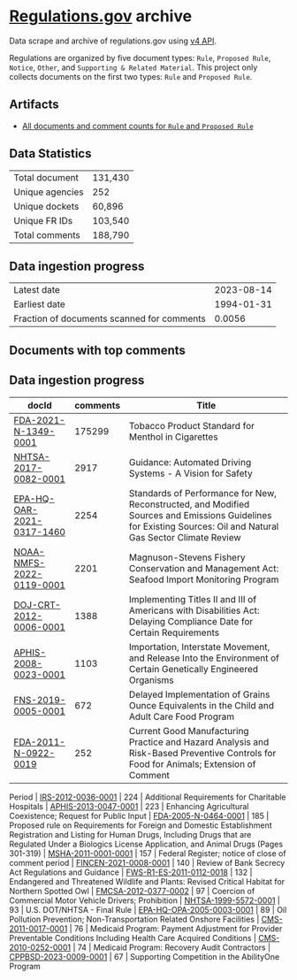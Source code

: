 # [Regulations.gov](https://www.regulations.gov/) archive

Data scrape and archive of regulations.gov using [v4 API](https://open.gsa.gov/api/regulationsgov/).

Regulations are organized by five document types: `Rule`, `Proposed Rule`, `Notice`, `Other`, and `Supporting & Related Material`. This project only collects documents on the first two types: `Rule` and `Proposed Rule`.

## Artifacts

+ [All documents and comment counts for `Rule` and `Proposed Rule`](artifacts/LISTING_rules_and_posted_rules.csv)


## Data Statistics
|     |     |
|---- |---- |
| Total document | 131,430    |
| Unique agencies| 252    |
| Unique dockets | 60,896   |
| Unique FR IDs  | 103,540      |
| Total comments | 188,790  |

## Data ingestion progress
|     |     |
|---- |---- |
| Latest date   | 2023-08-14 |
| Earliest date | 1994-01-31    |
| Fraction of documents scanned for comments  | 0.0056 |

## Documents with top comments
## Data ingestion progress
| docId | comments | Title |
|---- |---- |---- |
| [FDA-2021-N-1349-0001](https://www.regulations.gov/document/FDA-2021-N-1349-0001) | 175299 | Tobacco Product Standard for Menthol in Cigarettes
| [NHTSA-2017-0082-0001](https://www.regulations.gov/document/NHTSA-2017-0082-0001) | 2917 | Guidance: Automated Driving Systems - A Vision for Safety
| [EPA-HQ-OAR-2021-0317-1460](https://www.regulations.gov/document/EPA-HQ-OAR-2021-0317-1460) | 2254 | Standards of Performance for New, Reconstructed, and Modified Sources and Emissions Guidelines for Existing Sources: Oil and Natural Gas Sector Climate Review
| [NOAA-NMFS-2022-0119-0001](https://www.regulations.gov/document/NOAA-NMFS-2022-0119-0001) | 2201 | Magnuson-Stevens Fishery Conservation and Management Act: Seafood Import Monitoring Program
| [DOJ-CRT-2012-0006-0001](https://www.regulations.gov/document/DOJ-CRT-2012-0006-0001) | 1388 | Implementing Titles II and III of Americans with Disabilities Act: Delaying Compliance Date for Certain Requirements
| [APHIS-2008-0023-0001](https://www.regulations.gov/document/APHIS-2008-0023-0001) | 1103 | Importation, Interstate Movement, and Release Into the Environment of Certain Genetically Engineered Organisms
| [FNS-2019-0005-0001](https://www.regulations.gov/document/FNS-2019-0005-0001) | 672 | Delayed Implementation of Grains Ounce Equivalents in the Child and Adult Care Food Program
| [FDA-2011-N-0922-0019](https://www.regulations.gov/document/FDA-2011-N-0922-0019) | 252 | Current Good Manufacturing Practice and Hazard Analysis and Risk-Based Preventive Controls for Food for Animals; Extension of Comment
Period
| [IRS-2012-0036-0001](https://www.regulations.gov/document/IRS-2012-0036-0001) | 224 | Additional Requirements for Charitable Hospitals
| [APHIS-2013-0047-0001](https://www.regulations.gov/document/APHIS-2013-0047-0001) | 223 | Enhancing Agricultural Coexistence; Request for Public Input
| [FDA-2005-N-0464-0001](https://www.regulations.gov/document/FDA-2005-N-0464-0001) | 185 | Proposed rule on Requirements for Foreign and Domestic Establishment Registration and Listing for Human Drugs, Including Drugs that are Regulated Under a Biologics License Application, and Animal Drugs (Pages 301-319)
| [MSHA-2011-0001-0001](https://www.regulations.gov/document/MSHA-2011-0001-0001) | 157 | Federal Register; notice of close of comment period
| [FINCEN-2021-0008-0001](https://www.regulations.gov/document/FINCEN-2021-0008-0001) | 140 | Review of Bank Secrecy Act Regulations and Guidance
| [FWS-R1-ES-2011-0112-0018](https://www.regulations.gov/document/FWS-R1-ES-2011-0112-0018) | 132 | Endangered and Threatened Wildlife and Plants: Revised Critical Habitat for Northern Spotted Owl
| [FMCSA-2012-0377-0002](https://www.regulations.gov/document/FMCSA-2012-0377-0002) | 97 | Coercion of Commercial Motor Vehicle Drivers; Prohibition
| [NHTSA-1999-5572-0001](https://www.regulations.gov/document/NHTSA-1999-5572-0001) | 93 | U.S. DOT/NHTSA - Final Rule
| [EPA-HQ-OPA-2005-0003-0001](https://www.regulations.gov/document/EPA-HQ-OPA-2005-0003-0001) | 89 | Oil Pollution Prevention; Non-Transportation Related Onshore Facilities
| [CMS-2011-0017-0001](https://www.regulations.gov/document/CMS-2011-0017-0001) | 76 | Medicaid Program: Payment Adjustment for Provider Preventable Conditions Including Health Care Acquired Conditions
| [CMS-2010-0252-0001](https://www.regulations.gov/document/CMS-2010-0252-0001) | 74 | Medicaid Program: Recovery Audit Contractors
| [CPPBSD-2023-0009-0001](https://www.regulations.gov/document/CPPBSD-2023-0009-0001) | 67 | Supporting Competition in the AbilityOne Program

